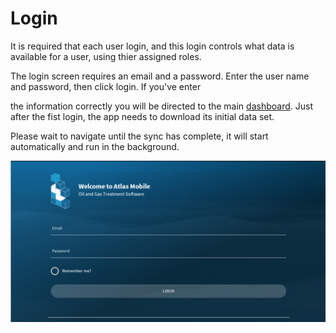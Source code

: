 ﻿# Login

It is required that each user login, and this login controls what data is available for a user, using thier assigned roles.

The login screen requires an email and a password. Enter the user name and password, then click login. If you've enter 

the information correctly you will be directed to the main [dashboard](Dashboard.md). Just after the fist login, the app needs to download its initial data set. 

Please wait to navigate until the sync has complete, it will start automatically and run in the background.

![image-logo](../images/MobileLogin.PNG)
